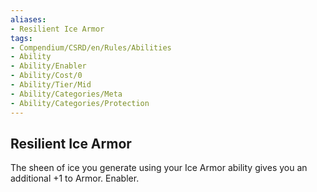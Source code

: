 ```yaml
---
aliases:
- Resilient Ice Armor
tags:
- Compendium/CSRD/en/Rules/Abilities
- Ability
- Ability/Enabler
- Ability/Cost/0
- Ability/Tier/Mid
- Ability/Categories/Meta
- Ability/Categories/Protection
---
```


  
## Resilient Ice Armor  
The sheen of ice you generate using your Ice Armor ability gives you an additional +1 to Armor. Enabler.